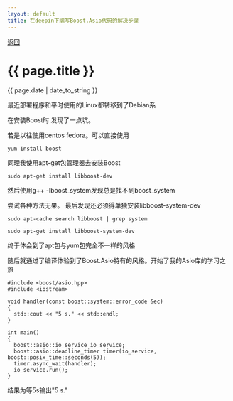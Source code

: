 ```yaml
---
layout: default
title: 在deepin下编写Boost.Asio代码的解决步骤
---
```

<a href="https://wangxiaozhi123.github.io">返回</a>
<h1>{{ page.title }}</h1>
<p>{{ page.date | date_to_string }}</p>
最近部署程序和平时使用的Linux都转移到了Debian系

在安装Boost时 发现了一点坑。

若是以往使用centos fedora。可以直接使用

<code>yum install boost</code>

同理我使用apt-get包管理器去安装Boost

<code>sudo apt-get install libboost-dev</code>

然后使用g++ -lboost_system发现总是找不到boost_system

尝试各种方法无果。 最后发现还必须得单独安装libboost-system-dev

<code>sudo apt-cache search libboost | grep system</code>

<code>sudo apt-get install libboost-system-dev</code>

终于体会到了apt包与yum包完全不一样的风格

随后就通过了编译体验到了Boost.Asio特有的风格。开始了我的Asio库的学习之旅

    #include <boost/asio.hpp>
    #include <iostream>

    void handler(const boost::system::error_code &ec)
    {
      std::cout << "5 s." << std::endl;
    }

    int main()
    {
      boost::asio::io_service io_service;
      boost::asio::deadline_timer timer(io_service, boost::posix_time::seconds(5));
      timer.async_wait(handler);
      io_service.run();
    }


结果为等5s输出"5 s."
